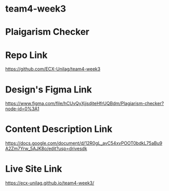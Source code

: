 # team4-week3
# Plaigarism Checker

# Repo Link
https://github.com/ECX-Unilag/team4-week3

# Design's Figma Link
https://www.figma.com/file/hCUvQyXjjsdjteHfrUQBdm/Plagiarism-checker?node-id=0%3A1

# Content Description Link
https://docs.google.com/document/d/12R0gL_avC54xvPOOT0bdkL75aBu9A2Zm7Yrw_5AJK8o/edit?usp=drivesdk

# Live Site Link
https://ecx-unilag.github.io/team4-week3/
